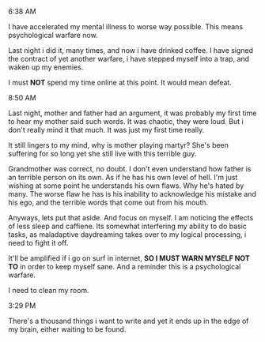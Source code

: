 
6:38 AM

I have accelerated my mental illness to worse way possible. This means psychological warfare now.

Last night i did it, many times, and now i have drinked coffee. I have signed the contract of yet another warfare, i have stepped myself into a trap, and waken up my enemies. 

I must **NOT** spend my time online at this point. It would mean defeat.

8:50 AM

Last night, mother and father had an argument, it was probably my first time to hear my mother said such words. It was chaotic, they were loud. But i don't really mind it that much. It was just my first time really.

It still lingers to my mind, why is mother playing martyr? She's been suffering for so long yet she still live with this terrible guy. 

Grandmother was correct, no doubt. I don't even understand how father is an terrible person on its own. As if he has his own level of hell.
I'm just wishing at some point he understands his own flaws. Why he's hated by many. The worse flaw he has is his inability to acknowledge his mistake and his ego, and the terrible words that come out from his mouth.

Anyways, lets put that aside. And focus on myself.
I am noticing the effects of less sleep and caffiene. Its somewhat interfering my ability to do basic tasks, as maladaptive daydreaming takes over to my logical processing, i need to fight it off.

It'll be amplified if i go on surf in internet, **SO I MUST WARN MYSELF NOT TO** in order to keep myself sane. And a reminder this is a psychological warfare. 

I need to clean my room.

3:29 PM

There's a thousand things i want to write and yet it ends up in the edge of my brain, either waiting to be found.

